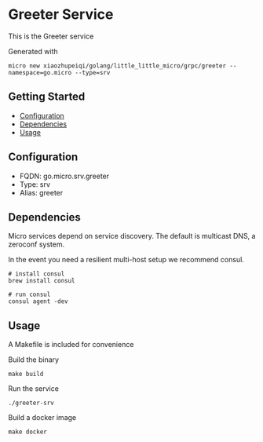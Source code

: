 # Greeter Service

This is the Greeter service

Generated with

```
micro new xiaozhupeiqi/golang/little_little_micro/grpc/greeter --namespace=go.micro --type=srv
```

## Getting Started

- [Configuration](#configuration)
- [Dependencies](#dependencies)
- [Usage](#usage)

## Configuration

- FQDN: go.micro.srv.greeter
- Type: srv
- Alias: greeter

## Dependencies

Micro services depend on service discovery. The default is multicast DNS, a zeroconf system.

In the event you need a resilient multi-host setup we recommend consul.

```
# install consul
brew install consul

# run consul
consul agent -dev
```

## Usage

A Makefile is included for convenience

Build the binary

```
make build
```

Run the service
```
./greeter-srv
```

Build a docker image
```
make docker
```